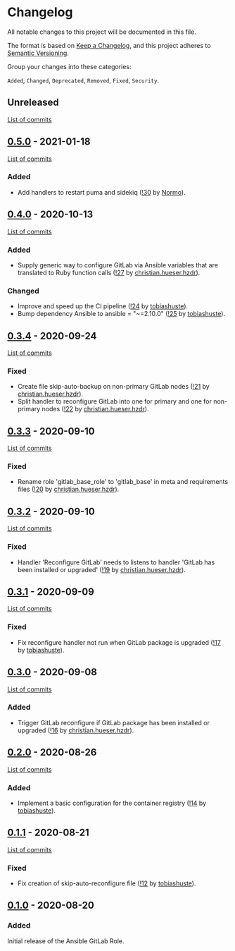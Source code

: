 <!--
SPDX-FileCopyrightText: 2020 Helmholtz Centre for Environmental Research (UFZ)
SPDX-FileCopyrightText: 2020 Helmholtz-Zentrum Dresden-Rossendorf (HZDR)

SPDX-License-Identifier: Apache-2.0
-->

# Changelog

All notable changes to this project will be documented in this file.

The format is based on [Keep a Changelog](https://keepachangelog.com/en/1.0.0/),
and this project adheres to [Semantic Versioning](https://semver.org/spec/v2.0.0.html).

Group your changes into these categories:

`Added`, `Changed`, `Deprecated`, `Removed`, `Fixed`, `Security`.

## Unreleased

[List of commits](https://gitlab.com/hifis/ansible/gitlab-role/-/compare/v0.5.0...master)

## [0.5.0](https://gitlab.com/hifis/ansible/gitlab-role/-/releases/v0.5.0) - 2021-01-18

[List of commits](https://gitlab.com/hifis/ansible/gitlab-role/-/compare/v0.4.0...v0.5.0)

### Added

- Add handlers to restart puma and sidekiq
  ([!30](https://gitlab.com/hifis/ansible/gitlab-role/-/merge_requests/30)
  by [Normo](https://gitlab.com/Normo)).

## [0.4.0](https://gitlab.com/hifis/ansible/gitlab-role/-/releases/v0.4.0) - 2020-10-13

[List of commits](https://gitlab.com/hifis/ansible/gitlab-role/-/compare/v0.3.4...v0.4.0)

### Added
- Supply generic way to configure GitLab via Ansible variables that are translated to Ruby function calls
  ([!27](https://gitlab.com/hifis/ansible/gitlab-role/-/merge_requests/27)
  by [christian.hueser.hzdr](https://gitlab.com/christian.hueser.hzdr)).

### Changed
- Improve and speed up the CI pipeline
  ([!24](https://gitlab.com/hifis/ansible/gitlab-role/-/merge_requests/24)
  by [tobiashuste](https://gitlab.com/tobiashuste)).
- Bump dependency Ansible to ansible = "~=2.10.0"
  ([!25](https://gitlab.com/hifis/ansible/gitlab-role/-/merge_requests/25)
  by [tobiashuste](https://gitlab.com/tobiashuste)).

## [0.3.4](https://gitlab.com/hifis/ansible/gitlab-role/-/releases/v0.3.4) - 2020-09-24

[List of commits](https://gitlab.com/hifis/ansible/gitlab-role/-/compare/v0.3.3...v0.3.4)

### Fixed

- Create file skip-auto-backup on non-primary GitLab nodes
  ([!21](https://gitlab.com/hifis/ansible/gitlab-role/-/merge_requests/21)
  by [christian.hueser.hzdr](https://gitlab.com/christian.hueser.hzdr)).
- Split handler to reconfigure GitLab into one for primary and one for non-primary nodes
  ([!22](https://gitlab.com/hifis/ansible/gitlab-role/-/merge_requests/22)
  by [christian.hueser.hzdr](https://gitlab.com/christian.hueser.hzdr)).

## [0.3.3](https://gitlab.com/hifis/ansible/gitlab-role/-/releases/v0.3.3) - 2020-09-10

[List of commits](https://gitlab.com/hifis/ansible/gitlab-role/-/compare/v0.3.2...v0.3.3)

### Fixed
- Rename role 'gitlab_base_role' to 'gitlab_base' in meta and requirements files
  ([!20](https://gitlab.com/hifis/ansible/gitlab-role/-/merge_requests/20)
  by [christian.hueser.hzdr](https://gitlab.com/christian.hueser.hzdr)).

## [0.3.2](https://gitlab.com/hifis/ansible/gitlab-role/-/releases/v0.3.2) - 2020-09-10

[List of commits](https://gitlab.com/hifis/ansible/gitlab-role/-/compare/v0.3.1...v0.3.2)

### Fixed
- Handler 'Reconfigure GitLab' needs to listens to handler 'GitLab has been installed or upgraded'
  ([!19](https://gitlab.com/hifis/ansible/gitlab-role/-/merge_requests/19)
  by [christian.hueser.hzdr](https://gitlab.com/christian.hueser.hzdr)).

## [0.3.1](https://gitlab.com/hifis/ansible/gitlab-role/-/releases/v0.3.1) - 2020-09-09

[List of commits](https://gitlab.com/hifis/ansible/gitlab-role/-/compare/v0.3.0...v0.3.1)

### Fixed
- Fix reconfigure handler not run when GitLab package is upgraded
  ([!17](https://gitlab.com/hifis/ansible/gitlab-role/-/merge_requests/17)
  by [tobiashuste](https://gitlab.com/tobiashuste)).

## [0.3.0](https://gitlab.com/hifis/ansible/gitlab-role/-/releases/v0.3.0) - 2020-09-08

[List of commits](https://gitlab.com/hifis/ansible/gitlab-role/-/compare/v0.2.0...v0.3.0)

### Added
- Trigger GitLab reconfigure if GitLab package has been installed or upgraded
  ([!16](https://gitlab.com/hifis/ansible/gitlab-role/-/merge_requests/16)
  by [christian.hueser.hzdr](https://gitlab.com/christian.hueser.hzdr)).

## [0.2.0](https://gitlab.com/hifis/ansible/gitlab-role/-/releases/v0.2.0) - 2020-08-26

[List of commits](https://gitlab.com/hifis/ansible/gitlab-role/-/compare/v0.1.1...v0.2.0)

### Added
- Implement a basic configuration for the container registry
  ([!14](https://gitlab.com/hifis/ansible/gitlab-role/-/merge_requests/14)
  by [tobiashuste](https://gitlab.com/tobiashuste)).

## [0.1.1](https://gitlab.com/hifis/ansible/gitlab-role/-/releases/v0.1.1) - 2020-08-21

[List of commits](https://gitlab.com/hifis/ansible/gitlab-role/-/compare/v0.1.0...v0.1.1)

### Fixed
- Fix creation of skip-auto-reconfigure file
  ([!12](https://gitlab.com/hifis/ansible/gitlab-role/-/merge_requests/12)
  by [tobiashuste](https://gitlab.com/tobiashuste)).

## [0.1.0](https://gitlab.com/hifis/ansible/gitlab-role/-/releases/v0.1.0) - 2020-08-20

### Added

Initial release of the Ansible GitLab Role.
